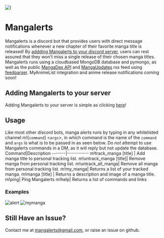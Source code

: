 ![l](https://imgur.com/nMiqX4V.png)
# Mangalerts
Mangalerts is a discord bot that provides users with direct message notifications whenever a new chapter of their favorite manga title is released! By [addding Mangalerts to your discord server](https://discord.com/api/oauth2/authorize?client_id=852814525886758922&permissions=0&scope=bot), users can rest assured that they won't miss a single release of their chosen manga titles. Mangalerts runs using a cloudbased MongoDB database and pymongo, as well as the public [MangaDex API](https://api.mangadex.org/docs.html) and [MangaUpdates](https://www.mangaupdates.com/index.html) rss feed using [feedparser](https://pythonhosted.org/feedparser/index.html). MyAnimeList integration and anime release notifications coming soon!
## Adding Mangalerts to your server
Adding Mangalerts to your server is simple as clicking [here](https://discord.com/api/oauth2/authorize?client_id=852814525886758922&permissions=0&scope=bot)!
## Usage
Like most other discord bots, manga alerts runs by typing in any whitelisted channel m![`command`] \<`args`>\, in which command is the name of the `command` and `args` is what is to be passed in as seen below. Do *not* attempt to use Mangalerts commands in a DM, as it will reply but not update the database.
Command|Description
-------|-----------
m!track_manga [title] | Add manga title to personal tracking list.
m!untrack_manga [title]| Remove manga from personal tracking list.
m!untrack_all_manga| Remove all manga from personal tracking list.
m!my_manga| Returns a list of your tracked manga.
m!manga [title] | Returns a description and image of a manga title.
m!ping| Ping Mangalerts
m!help| Returns a list of commands and links

### Examples
![alert](https://i.imgur.com/LRO6RgT.png) ![mymanga](https://i.imgur.com/zX3iyat.png)

## Still Have an Issue?
Contact me at mangalerts@gmail.com, or raise an issue on github.
